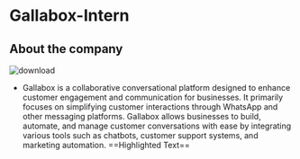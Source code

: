 # Gallabox-Intern
## About the company
 ![download](https://github.com/user-attachments/assets/80898bd3-4ed0-4791-b6d9-19ef6d6d824c)
- Gallabox is a collaborative conversational platform designed to enhance customer engagement and communication for businesses. It primarily focuses on simplifying customer interactions through WhatsApp and other messaging platforms. Gallabox allows businesses to build, automate, and manage customer conversations with ease by integrating various tools such as chatbots, customer support systems, and marketing automation.
==Highlighted Text==
